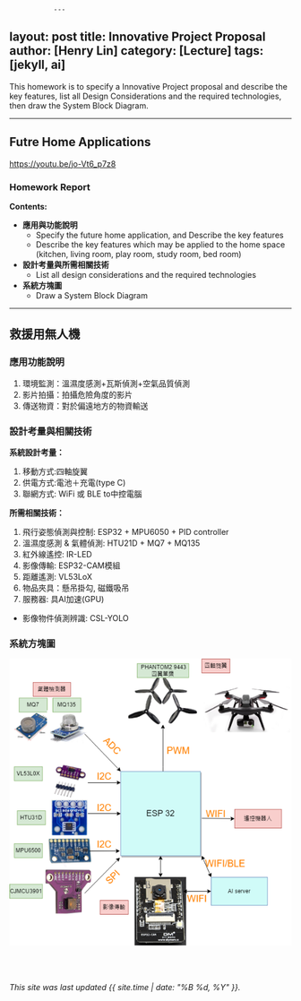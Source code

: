                ---
layout: post
title: Innovative Project Proposal
author: [Henry Lin]
category: [Lecture]
tags: [jekyll, ai]
---

This homework is to specify a Innovative Project proposal and describe the key features, list all Design Considerations and the required technologies, then draw the System Block Diagram.

---
## Futre Home Applications
https://youtu.be/jo-Vt6_p7z8
### Homework Report
**Contents:**<br>
* **應用與功能說明**
  - Specify the future home application, and Describe the key features
  - Describe the key features which may be applied to the home space (kitchen, living room, play room, study room, bed room)
* **設計考量與所需相關技術**
  - List all design considerations and the required technologies
* **系統方塊圖**
  - Draw a System Block Diagram

---
## 救援用無人機
### 應用功能說明
1. 環境監測：溫濕度感測+瓦斯偵測+空氣品質偵測 
2. 影片拍攝：拍攝危險角度的影片
3. 傳送物資：對於偏遠地方的物資輸送

### 設計考量與相關技術
**系統設計考量：**<br>
1. 移動方式:四軸旋翼
2. 供電方式:電池＋充電(type C)
3. 聯網方式: WiFi 或 BLE to中控電腦

**所需相關技術：**
1. 飛行姿態偵測與控制: ESP32 + MPU6050 + PID controller
2. 溫濕度感測 & 氣體偵測: HTU21D +  MQ7 + MQ135
3. 紅外線遙控: IR-LED 
4. 影像傳輸: ESP32-CAM模組
5. 距離遙測: VL53LoX
5. 物品夾具：懸吊掛勾, 磁鐵吸吊
6. 服務器: 具AI加速(GPU)
  - 影像物件偵測辨識: CSL-YOLO

### 系統方塊圖
![](https://raw.githubusercontent.com/Henry911222/MCU-project/main/images/%E5%BE%AE%E6%8E%A7%E5%88%B6%E5%99%A8.png)

<br>
<br>

*This site was last updated {{ site.time | date: "%B %d, %Y" }}.*


